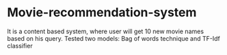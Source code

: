 # Movie-recommendation-system
It is a content based system, where user will get 10 new movie names based on his query.
Tested two models: Bag of words technique and TF-Idf classifier

